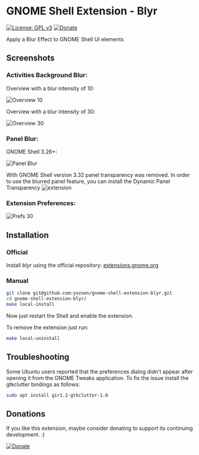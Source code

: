 # GNOME Shell Extension - Blyr

[![License: GPL v3](https://img.shields.io/badge/License-LGPL%20v3-blue.svg)](http://www.gnu.org/licenses/lgpl-3.0) [![Donate](https://img.shields.io/badge/Donate-PayPal-green.svg)](https://www.paypal.me/jpiso/)

Apply a Blur Effect to GNOME Shell UI elements

## Screenshots
### Activities Background Blur:
Overview with a blur intensity of 10:

![](https://raw.githubusercontent.com/yozoon/gnome-shell-extension-blyr/master/img/Overview_10.png "Overview 10")

Overview with a blur intensity of 30:

![](https://raw.githubusercontent.com/yozoon/gnome-shell-extension-blyr/master/img/Overview_30.png "Overview 30")

### Panel Blur:
GNOME Shell 3.26+:

![](https://raw.githubusercontent.com/yozoon/gnome-shell-extension-blyr/master/img/Panel_Blur.png "Panel Blur")

With GNOME Shell version 3.32 panel transparency was removed. In order to use the blurred panel feature, you can install the Dynamic Panel Transparency ![extension](https://extensions.gnome.org/extension/1011/dynamic-panel-transparency/)

### Extension Preferences:
![](https://raw.githubusercontent.com/yozoon/gnome-shell-extension-blyr/master/img/Prefs_30.png "Prefs 30")

## Installation
### Official
Install *blyr* using the official repository:
[extensions.gnome.org](https://extensions.gnome.org/extension/1251/blyr/)

### Manual

```bash
git clone git@github.com:yozoon/gnome-shell-extension-blyr.git
cd gnome-shell-extension-blyr/
make local-install
```
Now just restart the Shell and enable the extension.

To remove the extension just run:

```bash
make local-uninstall
```

## Troubleshooting
Some Ubuntu users reported that the preferences dialog didn't appear after opening it from the GNOME Tweaks application. To fix the issue install the gtkclutter bindings as follows:

```bash
sudo apt install gir1.2-gtkclutter-1.0
```

## Donations
If you like this extension, maybe consider donating to support its continuing development. :)

[![Donate](https://img.shields.io/badge/Donate-PayPal-green.svg)](https://www.paypal.me/jpiso/)
